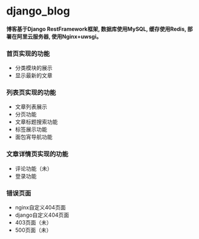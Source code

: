 # django_blog
#### 博客基于Django RestFramework框架, 数据库使用MySQL, 缓存使用Redis, 部署在阿里云服务器, 使用Nginx+uwsgi。

### 首页实现的功能 
+ 分类模块的展示
+ 显示最新的文章

### 列表页实现的功能
+ 文章列表展示
+ 分页功能
+ 文章标题搜索功能
+ 标签展示功能
+ 面包宵导航功能

### 文章详情页实现的功能 
+ 评论功能（未）
+ 登录功能

### 错误页面
+ nginx自定义404页面
+ django自定义404页面
+ 403页面（未）
+ 500页面（未）
